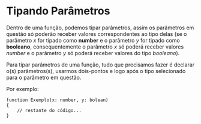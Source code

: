 # Tipando Parâmetros

Dentro de uma função, podemos tipar parâmetros, assim os parâmetros em questão só poderão receber valores correspondentes ao tipo delas (se o parâmetro _x_ for tipado como **number** e o parâmetro _y_ for tipado como **booleano**, consequentemente o parâmetro _x_ só poderá receber valores _number_ e o parâmetro _y_ só poderá receber valores do tipo _booleano_).

Para tipar parâmetros de uma função, tudo que precisamos fazer é declarar o(s) parâmetros(s), usarmos dois-pontos e logo após o tipo selecionado para o parâmetro em questão.

Por exemplo:

    function Exemplo(x: number, y: bolean)
    {
        // restante do código...
    }

